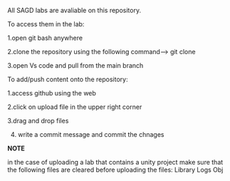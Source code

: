 All SAGD labs are avaliable on this repository.

To access them in the lab:

1.open git bash anywhere

2.clone the repository using the following command--> git clone 

3.open Vs code and pull from the main branch



To add/push content onto the repository:

1.access github using the web

2.click on upload file in the upper right corner

3.drag and drop files

4. write a commit message and commit the chnages

**NOTE**

in the case of uploading a lab that contains a unity project make sure
that the following files are cleared before uploading the files:
Library
Logs
Obj

